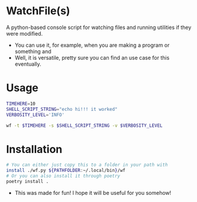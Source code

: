 WatchFile(s)
=========

A python-based console script for watching files and running 
utilities if they were modified.

- You can use it, for example, when you are making a program
or something and 
- Well, it is versatile, pretty sure you can find an use 
case for this eventually.

# Usage
```sh
TIMEHERE=10
SHELL_SCRIPT_STRING="echo hi!!! it worked"
VERBOSITY_LEVEL='INFO'

wf -t $TIMEHERE -s $SHELL_SCRIPT_STRING -v $VERBOSITY_LEVEL
```

# Installation

```sh
# You can either just copy this to a folder in your path with 
install ./wf.py ${PATHFOLDER:~/.local/bin}/wf
# Or you can also install it through poetry
poetry install .
```


- This was made for fun! I hope it will be useful for you 
somehow!
